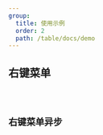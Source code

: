 ```yaml
---
group:
  title: 使用示例
  order: 2
  path: /table/docs/demo
---
```


## 右键菜单

<code src="../examples/contextMenu.tsx">

## 右键菜单异步

<code src="../examples/contextMenuAsync.tsx">
